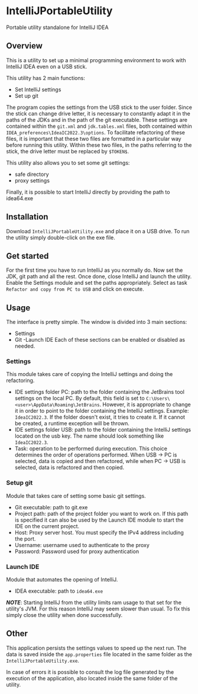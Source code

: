 # IntelliJPortableUtility
Portable utility standalone for IntelliJ IDEA

## Overview

This is a utility to set up a minimal programming environment to work with IntelliJ IDEA even on a USB stick.

This utility has 2 main functions:
- Set IntelliJ settings
- Set up git

The program copies the settings from the USB stick to the user folder.
Since the stick can change drive letter, it is necessary to constantly adapt it in the paths of the JDKs and in the path of the git executable.
These settings are contained within the `git.xml` and `jdk.tables.xml` files, both contained within `IDEA_preferences\IdeaIC2022.3\options`.
To facilitate refactoring of these files, it is important that these two files are formatted in a particular way before running this utility.
Within these two files, in the paths referring to the stick, the drive letter must be replaced by `$TOKEN$`.

This utility also allows you to set some git settings:
- safe directory
- proxy settings

Finally, it is possible to start IntelliJ directly by providing the path to idea64.exe

## Installation

Download `IntelliJPortableUtility.exe` and place it on a USB drive.
To run the utility simply double-click on the exe file.

## Get started

For the first time you have to run IntelliJ as you normally do. Now set the JDK, git path and all the rest.
Once done, close IntelliJ and launch the utility. Enable the Settings module and set the paths appropriately. Select as task `Refactor and copy from PC to USB` and click on execute.

## Usage

The interface is pretty simple.
The window is divided into 3 main sections:
- Settings
- Git
-Launch IDE
Each of these sections can be enabled or disabled as needed.

### Settings
This module takes care of copying the IntelliJ settings and doing the refactoring.
- IDE settings folder PC: path to the folder containing the JetBrains tool settings on the local PC.
By default, this field is set to `C:\Users\<user>\AppData\Roaming\JetBrains`.
However, it is appropriate to change it in order to point to the folder containing the IntelliJ settings. Example: ```IdeaIC2022.3```.
If the folder doesn't exist, it tries to create it.
If it cannot be created, a runtime exception will be thrown.
- IDE settings folder USB: path to the folder containing the IntelliJ settings located on the usb key.
The name should look something like `IdeaIC2022.3`.
- Task: operation to be performed during execution.
This choice determines the order of operations performed.
When USB -> PC is selected, data is copied and then refactored, while when PC -> USB is selected, data is refactored and then copied.

### Setup git

Module that takes care of setting some basic git settings.

- Git executable: path to git.exe
- Project path: path of the project folder you want to work on. If this path is specified it can also be used by the Launch IDE module to start the IDE on the current project.
- Host: Proxy server host. You must specify the IPv4 address including the port.
- Username: username used to authenticate to the proxy
- Password: Password used for proxy authentication

### Launch IDE
Module that automates the opening of IntelliJ.

- IDEA executable: path to `idea64.exe`

***NOTE***: Starting IntelliJ from the utility limits ram usage to that set for the utility's JVM. For this reason IntelliJ may seem slower than usual. To fix this simply close the utility when done successfully.

## Other

This application persists the settings values to speed up the next run. The data is saved inside the `app.properties` file located in the same folder as the `IntelliJPortableUtility.exe`.

In case of errors it is possible to consult the log file generated by the execution of the application, also located inside the same folder of the utility.
